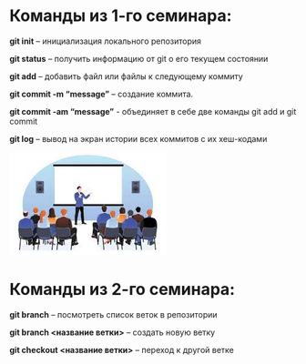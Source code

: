# Команды из 1-го семинара:

**git init** – инициализация локального репозитория

**git status** – получить информацию от git о его текущем состоянии

**git add** – добавить файл или файлы к следующему коммиту

**git commit -m “message”** – создание коммита.

**git commit -am “message”** - объединяет в себе две команды git add и git commit

**git log** – вывод на экран истории всех коммитов с их хеш-кодами

![Семинар!](seminar_kartinka.jpg)

# Команды из 2-го семинара:

**git branch** – посмотреть список веток в репозитории

**git branch <название ветки>** – создать новую ветку

**git checkout <название ветки>** – переход к другой ветке


